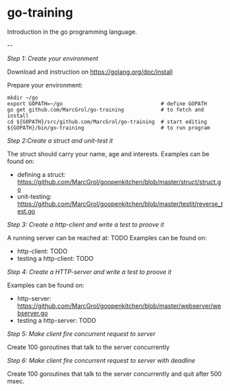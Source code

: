 # go-training
Introduction in the go programming language.

--

*Step 1:  Create your environment*

Download and instruction on https://golang.org/doc/install

Prepare your environment:

    mkdir ~/go
    export GOPATH=~/go                                # define GOPATH
    go get github.com/MarcGrol/go-training            # to fetch and install
    cd ${GOPATH}/src/github.com/MarcGrol/go-training  # start editing
    ${GOPATH}/bin/go-training                         # to run program

*Step 2:Create a struct and unit-test it*

The struct should carry your name, age and interests.
Examples can be found on: 
 - defining a struct: https://github.com/MarcGrol/goopenkitchen/blob/master/struct/struct.go
 - unit-testing: https://github.com/MarcGrol/goopenkitchen/blob/master/testit/reverse_test.go

*Step 3: Create a http-client and write a test to proove it*

A running server can be reached at: TODO
Examples can be found on: 
 - http-client: TODO
 - testing a http-client: TODO

*Step 4: Create a HTTP-server and write a test to proove it*

Examples can be found on: 
 - http-server: https://github.com/MarcGrol/goopenkitchen/blob/master/webserver/webserver.go
 - testing a http-server: TODO

*Step 5:  Make client fire concurrent request to server*

Create 100 goroutines that talk to the server concurrently

*Step 6: Make client fire concurrent request to server with deadline*

Create 100 goroutines that talk to the server concurrently and quit after 500 msec.









